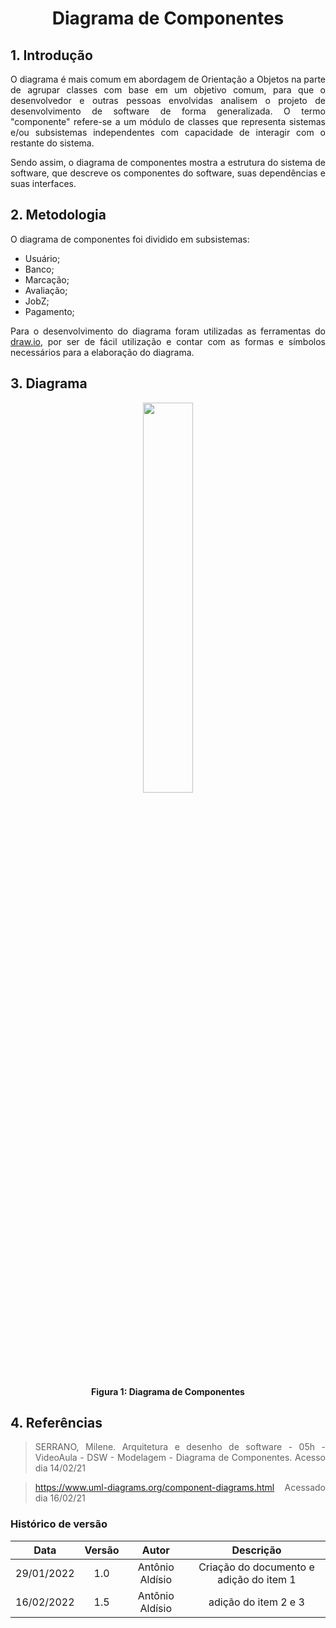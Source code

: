 # <center> Diagrama de Componentes

<div align="justify">

## 1. Introdução

O diagrama é mais comum em abordagem de Orientação a Objetos na parte de agrupar classes com base em um objetivo comum, para que o desenvolvedor e outras pessoas envolvidas analisem o projeto de desenvolvimento de software de forma generalizada. O termo "componente" refere-se a um módulo de classes que representa sistemas e/ou subsistemas independentes com capacidade de interagir com o restante do sistema.

Sendo assim, o diagrama de componentes mostra a estrutura do sistema de software, que descreve os componentes do software, suas dependências e suas interfaces.

## 2. Metodologia

O diagrama de componentes foi dividido em subsistemas:
* Usuário;
* Banco;
* Marcação;
* Avaliação;
* JobZ;
* Pagamento;

Para o desenvolvimento do diagrama foram utilizadas as ferramentas do [draw.io](https://app.diagrams.net), por ser de fácil utilização e contar com as formas e símbolos necessários para a elaboração do diagrama.

## 3. Diagrama

<p align='center'>
    <img src='assets/images/Diagrama_Compomentes/Diagrama compomente.jpeg' width=40% height=auto>
    <figcaption align='center'>
        <b>Figura 1: Diagrama de Componentes</b>
        <br>
    </figcaption>
</p>


## 4. Referências

> SERRANO, Milene. Arquitetura e desenho de software - 05h - VideoAula - DSW - Modelagem - Diagrama de Componentes. Acesso dia 14/02/21

> https://www.uml-diagrams.org/component-diagrams.html Acessado dia 16/02/21
</div>

### Histórico de versão

|    Data    | Versão |    Autor    |      Descrição       |
| :--------: | :----: | :---------: | :------------------: |
| 29/01/2022 |  1.0   | Antônio Aldísio | Criação do documento e adição do item 1 |
| 16/02/2022 |  1.5   | Antônio Aldísio | adição do item 2 e 3 |

